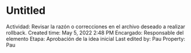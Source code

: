 # Untitled

Actividad: Revisar la razón o correcciones en el archivo deseado a realizar rollback. 
Created time: May 5, 2022 2:48 PM
Encargado: Responsable del elemento
Etapa: Aprobación de la idea inicial
Last edited by: Pau
Property: Pau